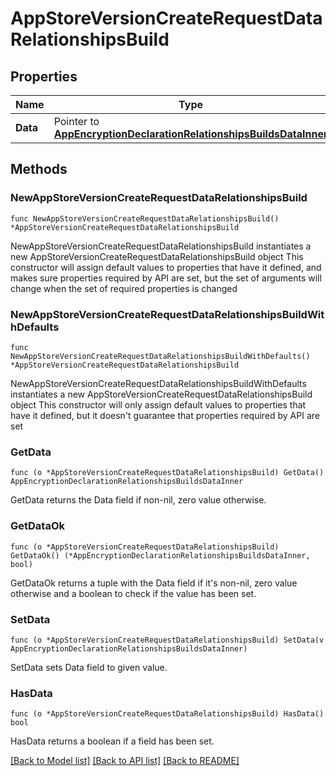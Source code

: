 # AppStoreVersionCreateRequestDataRelationshipsBuild

## Properties

Name | Type | Description | Notes
------------ | ------------- | ------------- | -------------
**Data** | Pointer to [**AppEncryptionDeclarationRelationshipsBuildsDataInner**](AppEncryptionDeclarationRelationshipsBuildsDataInner.md) |  | [optional] 

## Methods

### NewAppStoreVersionCreateRequestDataRelationshipsBuild

`func NewAppStoreVersionCreateRequestDataRelationshipsBuild() *AppStoreVersionCreateRequestDataRelationshipsBuild`

NewAppStoreVersionCreateRequestDataRelationshipsBuild instantiates a new AppStoreVersionCreateRequestDataRelationshipsBuild object
This constructor will assign default values to properties that have it defined,
and makes sure properties required by API are set, but the set of arguments
will change when the set of required properties is changed

### NewAppStoreVersionCreateRequestDataRelationshipsBuildWithDefaults

`func NewAppStoreVersionCreateRequestDataRelationshipsBuildWithDefaults() *AppStoreVersionCreateRequestDataRelationshipsBuild`

NewAppStoreVersionCreateRequestDataRelationshipsBuildWithDefaults instantiates a new AppStoreVersionCreateRequestDataRelationshipsBuild object
This constructor will only assign default values to properties that have it defined,
but it doesn't guarantee that properties required by API are set

### GetData

`func (o *AppStoreVersionCreateRequestDataRelationshipsBuild) GetData() AppEncryptionDeclarationRelationshipsBuildsDataInner`

GetData returns the Data field if non-nil, zero value otherwise.

### GetDataOk

`func (o *AppStoreVersionCreateRequestDataRelationshipsBuild) GetDataOk() (*AppEncryptionDeclarationRelationshipsBuildsDataInner, bool)`

GetDataOk returns a tuple with the Data field if it's non-nil, zero value otherwise
and a boolean to check if the value has been set.

### SetData

`func (o *AppStoreVersionCreateRequestDataRelationshipsBuild) SetData(v AppEncryptionDeclarationRelationshipsBuildsDataInner)`

SetData sets Data field to given value.

### HasData

`func (o *AppStoreVersionCreateRequestDataRelationshipsBuild) HasData() bool`

HasData returns a boolean if a field has been set.


[[Back to Model list]](../README.md#documentation-for-models) [[Back to API list]](../README.md#documentation-for-api-endpoints) [[Back to README]](../README.md)


